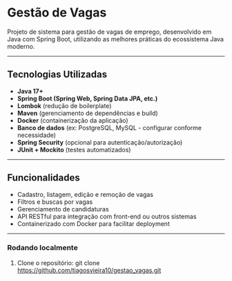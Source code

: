 # Gestão de Vagas

Projeto de sistema para gestão de vagas de emprego, desenvolvido em Java com Spring Boot, utilizando as melhores práticas do ecossistema Java moderno.

---

## Tecnologias Utilizadas

- **Java 17+**  
- **Spring Boot (Spring Web, Spring Data JPA, etc.)**  
- **Lombok** (redução de boilerplate)  
- **Maven** (gerenciamento de dependências e build)  
- **Docker** (containerização da aplicação)  
- **Banco de dados** (ex: PostgreSQL, MySQL - configurar conforme necessidade)  
- **Spring Security** (opcional para autenticação/autorização)  
- **JUnit + Mockito** (testes automatizados)

---

## Funcionalidades

- Cadastro, listagem, edição e remoção de vagas  
- Filtros e buscas por vagas  
- Gerenciamento de candidaturas  
- API RESTful para integração com front-end ou outros sistemas  
- Containerizado com Docker para facilitar deployment

---
### Rodando localmente

1. Clone o repositório:
git clone https://github.com/tiagosvieira10/gestao_vagas.git

